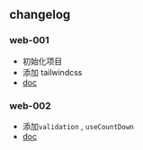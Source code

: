 ## changelog

### web-001

- 初始化项目
- 添加 tailwindcss
- [doc](https://juejin.cn/post/7366836510689591331)

### web-002

- 添加`validation` , `useCountDown`
- [doc](https://juejin.cn/post/7368362363977859098)
